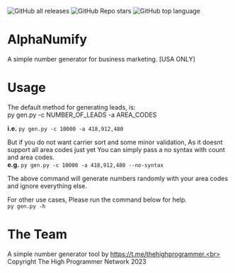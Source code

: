 ![GitHub all releases](https://img.shields.io/github/downloads/WHITEH0ST/AlphaNumify/total)
![GitHub Repo stars](https://img.shields.io/github/stars/WHITEH0ST/AlphaNumify?style=social)
![GitHub top language](https://img.shields.io/github/languages/top/WHITEH0ST/AlphaNumify?color=yellow) 

# AlphaNumify
A simple number generator for business marketing. [USA ONLY]



# Usage


The default method for generating leads, is:<br>
py gen.py -c NUMBER_OF_LEADS -a AREA_CODES<br>

**i.e.** 
`py gen.py -c 10000 -a 418,912,480`


But if you do not want carrier sort and some minor validation, As it doesnt support all area codes just yet
You can simply pass a no syntax with count and area codes.<br>
**e.g.**
`py gen.py -c 10000 -a 418,912,480 --no-syntax`

The above command will generate numbers randomly with your area codes and ignore everything else.


For other use cases, Please run the command below for help.<br>
`py gen.py -h`




# The Team
A simple number generator tool by https://t.me/thehighprogrammer.<br>
Copyright The High Programmer Network 2023

